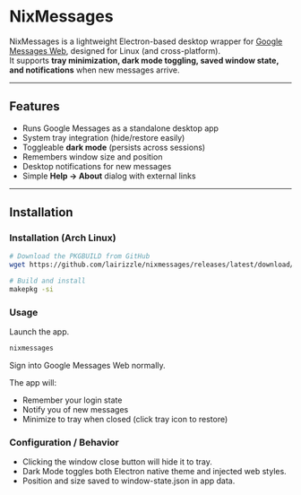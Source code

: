 # NixMessages

NixMessages is a lightweight Electron-based desktop wrapper for [Google Messages Web](https://messages.google.com/web), designed for Linux (and cross-platform).  
It supports **tray minimization, dark mode toggling, saved window state, and notifications** when new messages arrive.

---

## Features

- Runs Google Messages as a standalone desktop app  
- System tray integration (hide/restore easily)  
- Toggleable **dark mode** (persists across sessions)  
- Remembers window size and position  
- Desktop notifications for new messages  
- Simple **Help → About** dialog with external links

---

## Installation

### Installation (Arch Linux)

```bash
# Download the PKGBUILD from GitHub
wget https://github.com/lairizzle/nixmessages/releases/latest/download/PKGBUILD

# Build and install
makepkg -si
```

### Usage

Launch the app. 

```bash
nixmessages
```
Sign into Google Messages Web normally.

The app will:
- Remember your login state
- Notify you of new messages
- Minimize to tray when closed (click tray icon to restore)

### Configuration / Behavior

- Clicking the window close button will hide it to tray.
- Dark Mode toggles both Electron native theme and injected web styles.
- Position and size saved to window-state.json in app data.
